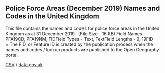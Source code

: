## Police Force Areas (December 2019) Names and Codes in the United Kingdom

This file contains the names and codes for police force areas in the United Kingdom as at 31 December 2019.  (File Size - 16 KB) Field Names - PFA19CD, PFA19NM, FIDField Types - Text, TextField Lengths - 9, 19FID = The FID,
or Feature ID is created by the publication process when the names and codes /
lookup products are published to the Open Geography portal. 

[CSV](csv/244.csv) / [data.gov.uk](https://data.gov.uk/dataset/40ae8fa6-8efd-40e5-aff6-2792c3c0f90d/police-force-areas-december-2019-names-and-codes-in-the-united-kingdom)

